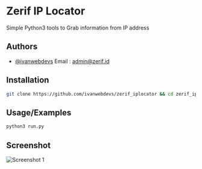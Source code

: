 
# Zerif IP Locator

Simple Python3 tools to Grab information from IP address


## Authors

- [@ivanwebdevs](https://www.github.com/ivanwebdevs)
Email :  admin@zerif.id

## Installation



```bash
git clone https://github.com/ivanwebdevs/zerif_iplocator && cd zerif_iplocator && pip3 install -r requirements.txt
```
    
## Usage/Examples

```bash
python3 run.py
```


## Screenshot
![Screenshot 1](https://raw.githubusercontent.com/ivanwebdevs/zerif_iplocator/main/screenshot/screenshotbaru.png)

